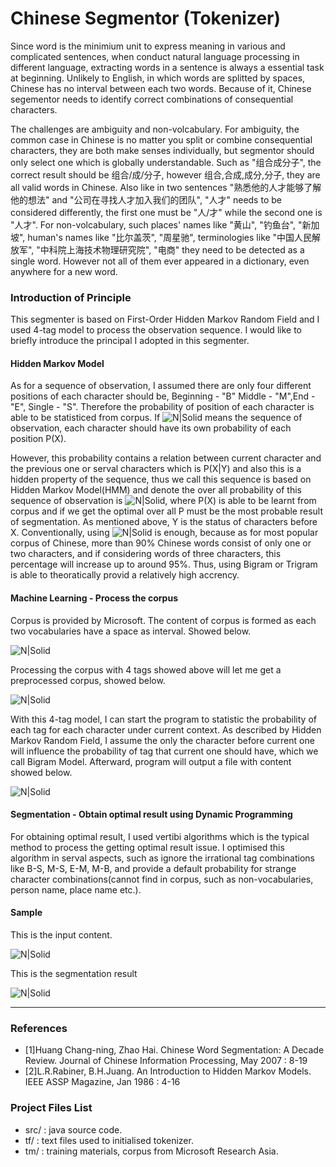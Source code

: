 # Chinese Segmentor (Tokenizer)
Since word is the minimium unit to express meaning in various and complicated sentences, when conduct natural language processing in different language, extracting words in a sentence is always a essential task at beginning. Unlikely to English, in which words are splitted by spaces, Chinese has no interval between each two words. Because of it, Chinese segementor needs to identify correct combinations of consequential characters. 

The challenges are ambiguity and non-volcabulary.
For ambiguity, the common case in Chinese is no matter you split or combine consequential characters, they are both make senses individually, but segmentor should only select one which is globally understandable. Such as "组合成分子", the correct result should be 组合/成/分子, however 组合,合成,成分,分子, they are all valid words in Chinese. Also like in two sentences "熟悉他的人才能够了解他的想法" and "公司在寻找人才加入我们的团队", "人才" needs to be considered differently, the first one must be "人/才" while the second one is "人才".
For non-volcabulary, such places' names like "黄山", "钓鱼台", "新加坡", human's names like "比尔盖茨", "周星驰", terminologies like "中国人民解放军", "中科院上海技术物理研究院", "电商" they need to be detected as a single word. However not all of them ever appeared in a dictionary, even anywhere for a new word.

### Introduction of Principle
This segmenter is based on First-Order Hidden Markov Random Field and I used 4-tag model to process the observation
 sequence. I would like to briefly introduce the principal I adopted in this segmenter.
#### Hidden Markov Model
As for a sequence of observation, I assumed there are only four different positions of each character should be, Beginning - "B" Middle - "M",End - "E", Single - "S". Therefore the probability of position of each character is able to be statisticed from corpus. If ![N|Solid](http://august-charter-92912.appspot.com/Resources/image/seqofOB.jpg) means the sequence of observation, each character should have its own probability of each position P(X). 

However, this probability contains a relation between current character and the previous one or serval characters which is P(X|Y) and also this is a hidden property of the sequence, thus we call this sequence is based on Hidden Markov Model(HMM) and denote the over all probability of this sequence of observation is ![N|Solid](http://august-charter-92912.appspot.com/Resources/image/overallP.jpg), where P(X) is able to be learnt from corpus and if we get the optimal over all P must be the most probable result of segmentation. As mentioned above, Y is the status of characters before X. Conventionally, using ![N|Solid](http://august-charter-92912.appspot.com/Resources/image/preconditionY.jpg) is enough, because as for most popular corpus of Chinese, more than 90% Chinese words consist of only one or two characters, and if considering words of 
three characters, this percentage will increase up to around 95%. Thus, using Bigram or Trigram is able to theoratically provid a relatively 
high accrency. 
#### Machine Learning - Process the corpus 
Corpus is provided by Microsoft. The content of corpus is formed as each two vocabularies have a space as interval. Showed below. 

![N|Solid](http://august-charter-92912.appspot.com/Resources/image/corpus.jpg) 

Processing the corpus with 4 tags showed above
will let me get a preprocessed corpus, showed below.

![N|Solid](http://august-charter-92912.appspot.com/Resources/image/corpus-preprocessed.jpg)

With this 4-tag model, I can start the program to statistic the probability of each tag for each character under current context. As described by Hidden Markov Random Field, I assume the only the character before current one will influence the probability of tag that current one should have, which we call Bigram Model. Afterward, program will output a file with content showed below.

![N|Solid](http://august-charter-92912.appspot.com/Resources/image/corpus-sta.jpg)
#### Segmentation - Obtain optimal result using Dynamic Programming
For obtaining optimal result, I used vertibi algorithms which is the typical method to process the getting optimal result
 issue. I optimised this algorithm in serval aspects, such as ignore the irrational tag combinations like B-S, M-S, E-M, M-B, and
 provide a default probability for strange character combinations(cannot find in corpus, such as non-vocabularies, person name, 
 place name etc.).
#### Sample
This is the input content.

![N|Solid](http://august-charter-92912.appspot.com/Resources/image/segNETin.jpg)

This is the segmentation result

![N|Solid](http://august-charter-92912.appspot.com/Resources/image/segNETres.jpg)

---
### References
- [1]Huang Chang-ning, Zhao Hai. Chinese Word Segmentation: A Decade Review. Journal of Chinese Information Processing, May 2007 : 8-19 
- [2]L.R.Rabiner, B.H.Juang. An Introduction to Hidden Markov Models. IEEE ASSP Magazine, Jan 1986 : 4-16 


### Project Files List
* src/ : java source code.
* tf/ : text files used to initialised tokenizer.
* tm/ : training materials, corpus from Microsoft Research Asia.
